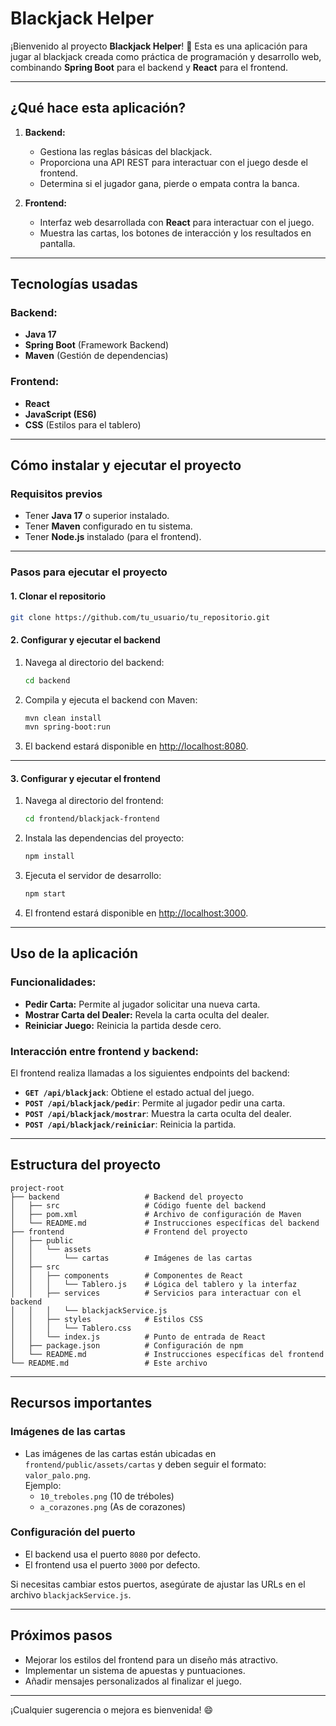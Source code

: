 # **Blackjack Helper**

¡Bienvenido al proyecto **Blackjack Helper**! 🎴 Esta es una aplicación para jugar al blackjack creada como práctica de programación y desarrollo web, combinando **Spring Boot** para el backend y **React** para el frontend.

---

## **¿Qué hace esta aplicación?**

1. **Backend:**  
   - Gestiona las reglas básicas del blackjack.  
   - Proporciona una API REST para interactuar con el juego desde el frontend.  
   - Determina si el jugador gana, pierde o empata contra la banca.

2. **Frontend:**  
   - Interfaz web desarrollada con **React** para interactuar con el juego.  
   - Muestra las cartas, los botones de interacción y los resultados en pantalla.

---

## **Tecnologías usadas**

### Backend:
- **Java 17**
- **Spring Boot** (Framework Backend)
- **Maven** (Gestión de dependencias)

### Frontend:
- **React**
- **JavaScript (ES6)**  
- **CSS** (Estilos para el tablero)

---

## **Cómo instalar y ejecutar el proyecto**

### **Requisitos previos**

- Tener **Java 17** o superior instalado.
- Tener **Maven** configurado en tu sistema.
- Tener **Node.js** instalado (para el frontend).

---

### **Pasos para ejecutar el proyecto**

#### **1. Clonar el repositorio**
```bash
git clone https://github.com/tu_usuario/tu_repositorio.git
```

#### **2. Configurar y ejecutar el backend**
1. Navega al directorio del backend:
   ```bash
   cd backend
   ```
2. Compila y ejecuta el backend con Maven:
   ```bash
   mvn clean install
   mvn spring-boot:run
   ```
3. El backend estará disponible en [http://localhost:8080](http://localhost:8080).

---

#### **3. Configurar y ejecutar el frontend**
1. Navega al directorio del frontend:
   ```bash
   cd frontend/blackjack-frontend
   ```
2. Instala las dependencias del proyecto:
   ```bash
   npm install
   ```
3. Ejecuta el servidor de desarrollo:
   ```bash
   npm start
   ```
4. El frontend estará disponible en [http://localhost:3000](http://localhost:3000).

---

## **Uso de la aplicación**

### Funcionalidades:
- **Pedir Carta:** Permite al jugador solicitar una nueva carta.  
- **Mostrar Carta del Dealer:** Revela la carta oculta del dealer.  
- **Reiniciar Juego:** Reinicia la partida desde cero.

### Interacción entre frontend y backend:
El frontend realiza llamadas a los siguientes endpoints del backend:

- **`GET /api/blackjack`**: Obtiene el estado actual del juego.
- **`POST /api/blackjack/pedir`**: Permite al jugador pedir una carta.  
- **`POST /api/blackjack/mostrar`**: Muestra la carta oculta del dealer.  
- **`POST /api/blackjack/reiniciar`**: Reinicia la partida.

---

## **Estructura del proyecto**

```
project-root
├── backend                   # Backend del proyecto
│   ├── src                   # Código fuente del backend
│   ├── pom.xml               # Archivo de configuración de Maven
│   └── README.md             # Instrucciones específicas del backend
├── frontend                  # Frontend del proyecto
│   ├── public
│   │   └── assets
│   │       └── cartas        # Imágenes de las cartas
│   ├── src
│   │   ├── components        # Componentes de React
│   │   │   └── Tablero.js    # Lógica del tablero y la interfaz
│   │   ├── services          # Servicios para interactuar con el backend
│   │   │   └── blackjackService.js
│   │   ├── styles            # Estilos CSS
│   │   │   └── Tablero.css
│   │   └── index.js          # Punto de entrada de React
│   ├── package.json          # Configuración de npm
│   └── README.md             # Instrucciones específicas del frontend
└── README.md                 # Este archivo
```

---

## **Recursos importantes**

### **Imágenes de las cartas**
- Las imágenes de las cartas están ubicadas en `frontend/public/assets/cartas` y deben seguir el formato:  
  `valor_palo.png`.  
  Ejemplo:
  - `10_treboles.png` (10 de tréboles)
  - `a_corazones.png` (As de corazones)

### **Configuración del puerto**
- El backend usa el puerto `8080` por defecto.  
- El frontend usa el puerto `3000` por defecto.  

Si necesitas cambiar estos puertos, asegúrate de ajustar las URLs en el archivo `blackjackService.js`.

---

## **Próximos pasos**
- Mejorar los estilos del frontend para un diseño más atractivo.
- Implementar un sistema de apuestas y puntuaciones.
- Añadir mensajes personalizados al finalizar el juego.

---

¡Cualquier sugerencia o mejora es bienvenida! 😄

